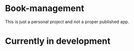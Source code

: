 # Book-management

This is just a personal project and not a proper published app.

# Currently in development
